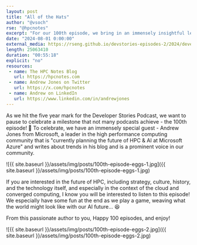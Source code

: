 ```yaml
---
layout: post
title: "All of the Hats"
author: "@vsoch"
rse: "@hpcnotes"
excerpt: "For our 100th episode, we bring in an immensely insightful leader to talk about the future of HPC."
date: "2024-08-01 0:00:00"
external_media: https://rseng.github.io/devstories-episodes-2/2024/developer-stories-andrew-jones-episode-100.mp3
length: 25063410
duration: "00:55:18"
explicit: "no"
resources:
 - name: The HPC Notes Blog
   url: https://hpcnotes.com
 - name: Andrew Jones on Twitter
   url: https://x.com/hpcnotes
 - name: Andrew on LinkedIn
   url: https://www.linkedin.com/in/andrewjones
---
```


As we hit the five year mark for the Developer Stories Podcast, we want to pause to celebrate a milestone that not many podcasts achieve - the 100th episode! 🎉 To celebrate, we have an immensely special guest - Andrew Jones from Microsoft, a leader in the high performance computing community that is "currently planning the future of HPC & AI at Microsoft Azure" and writes about trends in his blog and is a prominent voice in our community.

![{{ site.baseurl }}/assets/img/posts/100th-episode-eggs-1.jpg]({{ site.baseurl }}/assets/img/posts/100th-episode-eggs-1.jpg)

If you are interested in the future of HPC, including strategy, culture, history, and the technology itself, and especially in the context of the cloud and converged computing, I know you will be interested to listen to this episode! We especially have some fun at the end as we play a game, weaving what the world might look like with our AI future... 😆️

From this passionate author to you, Happy 100 episodes, and enjoy!

![{{ site.baseurl }}/assets/img/posts/100th-episode-eggs-2.jpg]({{ site.baseurl }}/assets/img/posts/100th-episode-eggs-2.jpg)

